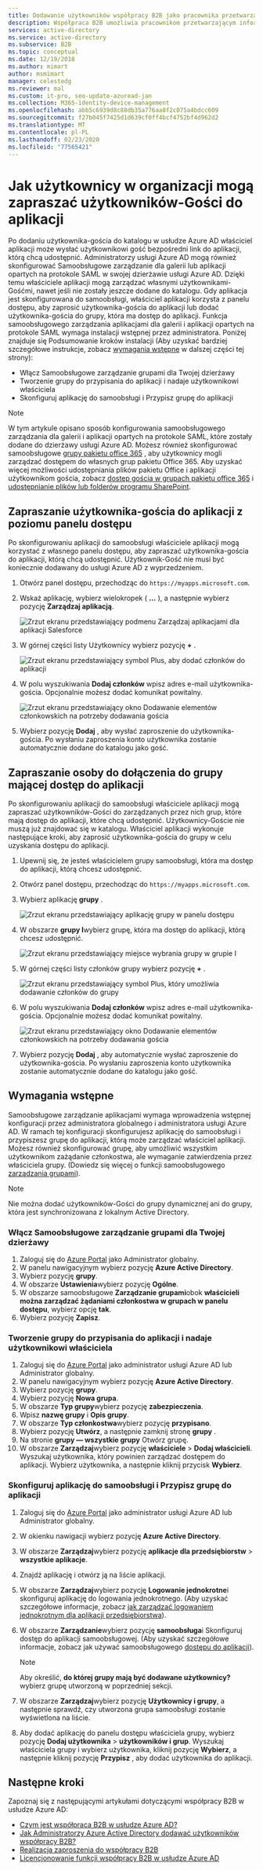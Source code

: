 ```yaml
---
title: Dodawanie użytkowników współpracy B2B jako pracownika przetwarzającego informacje — Azure AD
description: Współpraca B2B umożliwia pracownikom przetwarzającym informacje i właścicielom aplikacji Dodawanie użytkowników-Gości do usługi Azure AD w celu uzyskania dostępu | Microsoft Docs
services: active-directory
ms.service: active-directory
ms.subservice: B2B
ms.topic: conceptual
ms.date: 12/19/2018
ms.author: mimart
author: msmimart
manager: celestedg
ms.reviewer: mal
ms.custom: it-pro, seo-update-azuread-jan
ms.collection: M365-identity-device-management
ms.openlocfilehash: abb5c6939d8c88db35a776aa8f2c075a4bdcc609
ms.sourcegitcommit: f27b045f7425d1d639cf0ff4bcf4752bf4d962d2
ms.translationtype: MT
ms.contentlocale: pl-PL
ms.lasthandoff: 02/23/2020
ms.locfileid: "77565421"
---
```

# <a name="how-users-in-your-organization-can-invite-guest-users-to-an-app"></a>Jak użytkownicy w organizacji mogą zapraszać użytkowników-Gości do aplikacji

Po dodaniu użytkownika-gościa do katalogu w usłudze Azure AD właściciel aplikacji może wysłać użytkownikowi gość bezpośredni link do aplikacji, którą chcą udostępnić. Administratorzy usługi Azure AD mogą również skonfigurować Samoobsługowe zarządzanie dla galerii lub aplikacji opartych na protokole SAML w swojej dzierżawie usługi Azure AD. Dzięki temu właściciele aplikacji mogą zarządzać własnymi użytkownikami-Gośćmi, nawet jeśli nie zostały jeszcze dodane do katalogu. Gdy aplikacja jest skonfigurowana do samoobsługi, właściciel aplikacji korzysta z panelu dostępu, aby zaprosić użytkownika-gościa do aplikacji lub dodać użytkownika-gościa do grupy, która ma dostęp do aplikacji. Funkcja samoobsługowego zarządzania aplikacjami dla galerii i aplikacji opartych na protokole SAML wymaga instalacji wstępnej przez administratora. Poniżej znajduje się Podsumowanie kroków instalacji (Aby uzyskać bardziej szczegółowe instrukcje, zobacz [wymagania wstępne](#prerequisites) w dalszej części tej strony):

 - Włącz Samoobsługowe zarządzanie grupami dla Twojej dzierżawy
 - Tworzenie grupy do przypisania do aplikacji i nadaje użytkownikowi właściciela
 - Skonfiguruj aplikację do samoobsługi i Przypisz grupę do aplikacji

> [!NOTE]
> W tym artykule opisano sposób konfigurowania samoobsługowego zarządzania dla galerii i aplikacji opartych na protokole SAML, które zostały dodane do dzierżawy usługi Azure AD. Możesz również skonfigurować samoobsługowe [grupy pakietu office 365](https://docs.microsoft.com/azure/active-directory/users-groups-roles/groups-self-service-management) , aby użytkownicy mogli zarządzać dostępem do własnych grup pakietu Office 365. Aby uzyskać więcej możliwości udostępniania plików pakietu Office i aplikacji użytkownikom gościa, zobacz [dostęp gościa w grupach pakietu office 365](https://support.office.com/article/guest-access-in-office-365-groups-bfc7a840-868f-4fd6-a390-f347bf51aff6) i [udostępnianie plików lub folderów programu SharePoint](https://support.office.com/article/share-sharepoint-files-or-folders-1fe37332-0f9a-4719-970e-d2578da4941c).

## <a name="invite-a-guest-user-to-an-app-from-the-access-panel"></a>Zapraszanie użytkownika-gościa do aplikacji z poziomu panelu dostępu

Po skonfigurowaniu aplikacji do samoobsługi właściciele aplikacji mogą korzystać z własnego panelu dostępu, aby zapraszać użytkownika-gościa do aplikacji, którą chcą udostępnić. Użytkownik-Gość nie musi być koniecznie dodawany do usługi Azure AD z wyprzedzeniem. 

1. Otwórz panel dostępu, przechodząc do `https://myapps.microsoft.com`.
2. Wskaż aplikację, wybierz wielokropek ( **...** ), a następnie wybierz pozycję **Zarządzaj aplikacją**.
 
   ![Zrzut ekranu przedstawiający podmenu Zarządzaj aplikacjami dla aplikacji Salesforce](media/add-users-iw/access-panel-manage-app.png)
 
3. W górnej części listy Użytkownicy wybierz pozycję **+** .
   
   ![Zrzut ekranu przedstawiający symbol Plus, aby dodać członków do aplikacji](media/add-users-iw/access-panel-manage-app-add-user.png)
   
4. W polu wyszukiwania **Dodaj członków** wpisz adres e-mail użytkownika-gościa. Opcjonalnie możesz dodać komunikat powitalny.
   
   ![Zrzut ekranu przedstawiający okno Dodawanie elementów członkowskich na potrzeby dodawania gościa](media/add-users-iw/access-panel-invitation.png)
   
5. Wybierz pozycję **Dodaj** , aby wysłać zaproszenie do użytkownika-gościa. Po wysłaniu zaproszenia konto użytkownika zostanie automatycznie dodane do katalogu jako gość.

## <a name="invite-someone-to-join-a-group-that-has-access-to-the-app"></a>Zapraszanie osoby do dołączenia do grupy mającej dostęp do aplikacji
Po skonfigurowaniu aplikacji do samoobsługi właściciele aplikacji mogą zapraszać użytkowników-Gości do zarządzanych przez nich grup, które mają dostęp do aplikacji, które chcą udostępnić. Użytkownicy-Goście nie muszą już znajdować się w katalogu. Właściciel aplikacji wykonuje następujące kroki, aby zaprosić użytkownika-gościa do grupy w celu uzyskania dostępu do aplikacji.

1. Upewnij się, że jesteś właścicielem grupy samoobsługi, która ma dostęp do aplikacji, którą chcesz udostępnić.
2. Otwórz panel dostępu, przechodząc do `https://myapps.microsoft.com`.
3. Wybierz aplikację **grupy** .
   
   ![Zrzut ekranu przedstawiający aplikację grupy w panelu dostępu](media/add-users-iw/access-panel-groups.png)
   
4. W obszarze **grupy I**wybierz grupę, która ma dostęp do aplikacji, którą chcesz udostępnić.
   
   ![Zrzut ekranu przedstawiający miejsce wybrania grupy w grupie I](media/add-users-iw/access-panel-groups-i-own.png)
   
5. W górnej części listy członków grupy wybierz pozycję **+** .
   
   ![Zrzut ekranu przedstawiający symbol Plus, który umożliwia dodawanie członków do grupy](media/add-users-iw/access-panel-groups-add-member.png)
   
6. W polu wyszukiwania **Dodaj członków** wpisz adres e-mail użytkownika-gościa. Opcjonalnie możesz dodać komunikat powitalny.
   
   ![Zrzut ekranu przedstawiający okno Dodawanie elementów członkowskich na potrzeby dodawania gościa](media/add-users-iw/access-panel-invitation.png)
   
7. Wybierz pozycję **Dodaj** , aby automatycznie wysłać zaproszenie do użytkownika-gościa. Po wysłaniu zaproszenia konto użytkownika zostanie automatycznie dodane do katalogu jako gość.


## <a name="prerequisites"></a>Wymagania wstępne

Samoobsługowe zarządzanie aplikacjami wymaga wprowadzenia wstępnej konfiguracji przez administratora globalnego i administratora usługi Azure AD. W ramach tej konfiguracji skonfigurujesz aplikację do samoobsługi i przypiszesz grupę do aplikacji, którą może zarządzać właściciel aplikacji. Możesz również skonfigurować grupę, aby umożliwić wszystkim użytkownikom zażądanie członkostwa, ale wymaganie zatwierdzenia przez właściciela grupy. (Dowiedz się więcej o funkcji samoobsługowego [zarządzania grupami](https://docs.microsoft.com/azure/active-directory/users-groups-roles/groups-self-service-management)). 

> [!NOTE]
> Nie można dodać użytkowników-Gości do grupy dynamicznej ani do grupy, która jest synchronizowana z lokalnym Active Directory.

### <a name="enable-self-service-group-management-for-your-tenant"></a>Włącz Samoobsługowe zarządzanie grupami dla Twojej dzierżawy
1. Zaloguj się do [Azure Portal](https://portal.azure.com) jako Administrator globalny.
2. W panelu nawigacyjnym wybierz pozycję **Azure Active Directory**.
3. Wybierz pozycję **grupy**.
4. W obszarze **Ustawienia**wybierz pozycję **Ogólne**.
5. W obszarze samoobsługowe **Zarządzanie grupami**obok **właścicieli można zarządzać żądaniami członkostwa w grupach w panelu dostępu**, wybierz opcję **tak**.
6. Wybierz pozycję **Zapisz**.

### <a name="create-a-group-to-assign-to-the-app-and-make-the-user-an-owner"></a>Tworzenie grupy do przypisania do aplikacji i nadaje użytkownikowi właściciela
1. Zaloguj się do [Azure Portal](https://portal.azure.com) jako administrator usługi Azure AD lub Administrator globalny.
2. W panelu nawigacyjnym wybierz pozycję **Azure Active Directory**.
3. Wybierz pozycję **grupy**.
4. Wybierz pozycję **Nowa grupa**.
5. W obszarze **Typ grupy**wybierz pozycję **zabezpieczenia**.
6. Wpisz **nazwę grupy** i **Opis grupy**.
7. W obszarze **Typ członkostwa**wybierz pozycję **przypisano**.
8. Wybierz pozycję **Utwórz**, a następnie zamknij stronę **grupy** .
9. Na stronie **grupy — wszystkie grupy** Otwórz grupę. 
10. W obszarze **Zarządzaj**wybierz pozycję **właściciele** > **Dodaj właścicieli**. Wyszukaj użytkownika, który powinien zarządzać dostępem do aplikacji. Wybierz użytkownika, a następnie kliknij przycisk **Wybierz**.

### <a name="configure-the-app-for-self-service-and-assign-the-group-to-the-app"></a>Skonfiguruj aplikację do samoobsługi i Przypisz grupę do aplikacji
1. Zaloguj się do [Azure Portal](https://portal.azure.com) jako administrator usługi Azure AD lub Administrator globalny.
2. W okienku nawigacji wybierz pozycję **Azure Active Directory**.
3. W obszarze **Zarządzaj**wybierz pozycję **aplikacje dla przedsiębiorstw** > **wszystkie aplikacje**.
4. Znajdź aplikację i otwórz ją na liście aplikacji.
5. W obszarze **Zarządzaj**wybierz pozycję **Logowanie jednokrotne**i skonfiguruj aplikację do logowania jednokrotnego. (Aby uzyskać szczegółowe informacje, zobacz [jak zarządzać logowaniem jednokrotnym dla aplikacji przedsiębiorstwa](https://docs.microsoft.com/azure/active-directory/manage-apps/configure-single-sign-on-non-gallery-applications)).
6. W obszarze **Zarządzanie**wybierz pozycję **samoobsługa**i Skonfiguruj dostęp do aplikacji samoobsługowej. (Aby uzyskać szczegółowe informacje, zobacz jak używać samoobsługowego [dostępu do aplikacji](https://docs.microsoft.com/azure/active-directory/application-access-panel-self-service-applications-how-to)). 

    > [!NOTE]
    > Aby określić, **do której grupy mają być dodawane użytkownicy?** wybierz grupę utworzoną w poprzedniej sekcji.
7. W obszarze **Zarządzaj**wybierz pozycję **Użytkownicy i grupy**, a następnie sprawdź, czy utworzona grupa samoobsługi zostanie wyświetlona na liście.
8. Aby dodać aplikację do panelu dostępu właściciela grupy, wybierz pozycję **Dodaj użytkownika** > **użytkowników i grup**. Wyszukaj właściciela grupy i wybierz użytkownika, kliknij pozycję **Wybierz**, a następnie kliknij pozycję **Przypisz** , aby dodać użytkownika do aplikacji.

## <a name="next-steps"></a>Następne kroki

Zapoznaj się z następującymi artykułami dotyczącymi współpracy B2B w usłudze Azure AD:

- [Czym jest współpraca B2B w usłudze Azure AD?](what-is-b2b.md)
- [Jak Administratorzy Azure Active Directory dodawać użytkowników współpracy B2B?](add-users-administrator.md)
- [Realizacja zaproszenia do współpracy B2B](redemption-experience.md)
- [Licencjonowanie funkcji współpracy B2B w usłudze Azure AD](licensing-guidance.md)

